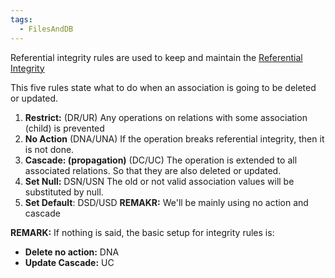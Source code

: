 ```yaml
---
tags:
  - FilesAndDB
---
```

Referential integrity rules are used to keep and maintain the [Referential Integrity](Referential%20Integrity.md)

This five rules state what to do when an association is going to be deleted or updated.

1. **Restrict:** (DR/UR)
	Any operations on relations with some association (child) is prevented
2. **No Action** (DNA/UNA)
	If the operation breaks referential integrity, then it is not done. 
3. **Cascade: (propagation)** (DC/UC)
	The operation is extended to all associated relations. So that they are also deleted or updated. 
4. **Set Null:** DSN/USN
	The old or not valid association values will be substituted by null. 
5. **Set Default**: DSD/USD
**REMAKR:** We'll be mainly using no action and cascade

**REMARK:** If nothing is said, the basic setup for integrity rules is: 
+ **Delete no action:** DNA
+ **Update Cascade:** UC